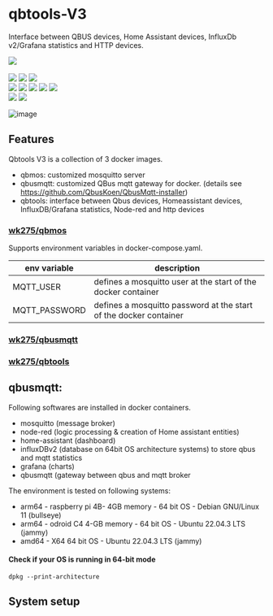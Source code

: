 # qbtools-V3
Interface between QBUS devices, Home Assistant devices, InfluxDb v2/Grafana statistics and HTTP devices.

![](https://img.shields.io/badge/release-v3.0-blue) <br/>                  
![](https://img.shields.io/badge/arch-arm64-yellow)
![](https://img.shields.io/badge/-amd64-yellow)
![](https://img.shields.io/badge/-i386-yellow) <br/>
![](https://img.shields.io/badge/interfaces-qbus_devices-green)
![](https://img.shields.io/badge/-home_assistant_devices-green)
![](https://img.shields.io/badge/-node--red-green)
![](https://img.shields.io/badge/-influxDB_v2/grafana_statistics-green)
![](https://img.shields.io/badge/-http_devices-green) <br/>
![](https://img.shields.io/badge/prerequisites-docker-red)
![](https://img.shields.io/badge/-docker--compose-red)

![image](https://github.com/wk275/qbtools-V3/assets/55239601/12a4894d-7ab4-4881-ab23-3de5541ac820)

## Features 
Qbtools V3 is a collection of 3 docker images.
- qbmos: customized mosquitto server
- qbusmqtt: customized QBus mqtt gateway for docker. (details see https://github.com/QbusKoen/QbusMqtt-installer)
- qbtools: interface between Qbus devices, Homeassistant devices, InfluxDB/Grafana statistics, Node-red and http devices 

### <a href="https://hub.docker.com/r/wk275/qbmos">wk275/qbmos</a>
Supports environment variables in docker-compose.yaml.

| env variable  | description |
| ------------- | ------------- |
| MQTT_USER     | defines a mosquitto user at the start of the docker container  |
| MQTT_PASSWORD  | defines a mosquitto password at the start of the docker container|


### <a href="https://hub.docker.com/r/wk275/qbusmqtt">wk275/qbusmqtt</a>

### <a href="https://hub.docker.com/r/wk275/qbtools">wk275/qbtools</a>


## qbusmqtt: 

Following softwares are installed in docker containers.
- mosquitto (message broker)
- node-red (logic processing & creation of Home assistant entities)
- home-assistant (dashboard)
- influxDBv2 (database on 64bit OS architecture systems)  to store qbus and mqtt statistics
- grafana (charts)
- qbusmqtt (gateway between qbus and mqtt broker

The environment is tested on following systems:
- arm64 - raspberry pi 4B- 4GB memory - 64 bit OS - Debian GNU/Linux 11 (bullseye)
- arm64 - odroid C4 4-GB memory - 64 bit OS - Ubuntu 22.04.3 LTS (jammy)
- amd64 - X64 64 bit OS - Ubuntu 22.04.3 LTS (jammy)

#### Check if your OS is running in 64-bit mode
```
dpkg --print-architecture
```

## System setup
